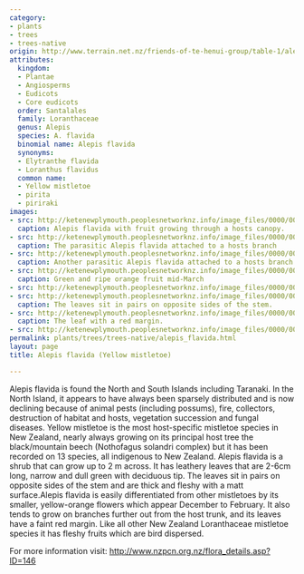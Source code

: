```yaml
---
category:
- plants
- trees
- trees-native
origin: http://www.terrain.net.nz/friends-of-te-henui-group/table-1/alepis-flavida-yellow-mistletoe.html
attributes:
  kingdom:
  - Plantae
  - Angiosperms
  - Eudicots
  - Core eudicots
  order: Santalales
  family: Loranthaceae
  genus: Alepis
  species: A. flavida
  binomial name: Alepis flavida
  synonyms:
  - Elytranthe flavida
  - Loranthus flavidus
  common name:
  - Yellow mistletoe
  - pirita
  - piriraki
images:
- src: http://ketenewplymouth.peoplesnetworknz.info/image_files/0000/0003/4719/Alepis_flavida_fruit__Yellow_mistletoe-3.JPG
  caption: Alepis flavida with fruit growing through a hosts canopy.
- src: http://ketenewplymouth.peoplesnetworknz.info/image_files/0000/0003/4734/Alepis_flavida__Yellow_mistletoe-17.JPG
  caption: The parasitic Alepis flavida attached to a hosts branch
- src: http://ketenewplymouth.peoplesnetworknz.info/image_files/0000/0003/4724/Alepis_flavida__Yellow_mistletoe-2.JPG
  caption: Another parasitic Alepis flavida attached to a hosts branch
- src: http://ketenewplymouth.peoplesnetworknz.info/image_files/0000/0003/4714/Alepis_flavida_fruit__Yellow_mistletoe-1.JPG
  caption: Green and ripe orange fruit mid-March
- src: http://ketenewplymouth.peoplesnetworknz.info/image_files/0000/0003/4709/Alepis_flavida_fruit__Yellow_mistletoe.JPG
- src: http://ketenewplymouth.peoplesnetworknz.info/image_files/0000/0003/4729/Alepis_flavida__Yellow_mistletoe-8.JPG
  caption: The leaves sit in pairs on opposite sides of the stem.
- src: http://ketenewplymouth.peoplesnetworknz.info/image_files/0000/0003/4739/Alepis_flavida__Yellow_mistletoe-021.JPG
  caption: The leaf with a red margin.
- src: http://ketenewplymouth.peoplesnetworknz.info/image_files/0000/0012/4088/1-Alepis_flavida.jpg
permalink: plants/trees/trees-native/alepis_flavida.html
layout: page
title: Alepis flavida (Yellow mistletoe)

---
```

Alepis flavida is found the North and South Islands including Taranaki. In the North Island, it appears to have always been sparsely distributed and is now declining because of animal pests (including possums), fire, collectors, destruction of habitat and hosts, vegetation succession and fungal diseases. Yellow mistletoe is the most host-specific mistletoe species in New Zealand, nearly always growing on its principal host tree the black/mountain beech (Nothofagus solandri complex) but it has been recorded on 13 species, all indigenous to New Zealand. Alepis flavida is a shrub that can grow up to 2 m across. It has leathery leaves that are 2-6cm long, narrow and dull green with deciduous tip. The leaves sit in pairs on opposite sides of the stem and are thick and fleshy with a matt surface.Alepis flavida is easily differentiated from other mistletoes by its smaller, yellow-orange flowers which appear December to February. It also tends to grow on branches further out from the host trunk, and its leaves have a faint red margin. Like all other New Zealand Loranthaceae mistletoe species it has fleshy fruits which are bird dispersed.

For more information visit: <a href="http://www.nzpcn.org.nz/flora_details.asp?ID=146">http://www.nzpcn.org.nz/flora_details.asp?ID=146</a>
